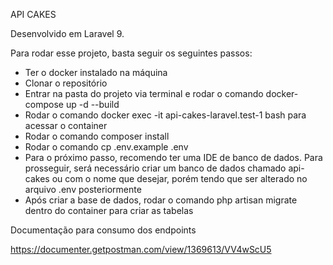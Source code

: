 API CAKES

Desenvolvido em Laravel 9.

Para rodar esse projeto, basta seguir os seguintes passos:

- Ter o docker instalado na máquina
- Clonar o repositório
- Entrar na pasta do projeto via terminal e rodar o comando docker-compose up -d --build
- Rodar o comando docker exec -it api-cakes-laravel.test-1 bash para acessar o container
- Rodar o comando composer install
- Rodar o comando cp .env.example .env
- Para o próximo passo, recomendo ter uma IDE de banco de dados. Para prosseguir, será necessário criar um banco de dados chamado api-cakes ou com o nome que desejar, porém tendo que ser alterado no arquivo .env posteriormente
- Após criar a base de dados, rodar o comando php artisan migrate dentro do container para criar as tabelas

Documentação para consumo dos endpoints

https://documenter.getpostman.com/view/1369613/VV4wScU5


